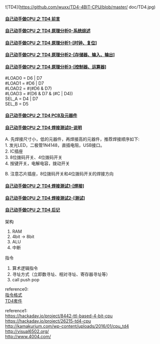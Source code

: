 ![TD4](https://github.com/wuxx/TD4-4BIT-CPU/blob/master/
doc/TD4.jpg)

#### [自己动手做CPU 之 TD4 前言](https://www.bilibili.com/video/av19607028/) ####
#### [自己动手做CPU 之 TD4 原理分析0-系统综述](https://www.bilibili.com/video/av19608406/) ####
#### [自己动手做CPU 之 TD4 原理分析1-[时钟、复位]](https://www.bilibili.com/video/av19609356/) ####
#### [自己动手做CPU 之 TD4 原理分析2-[存储器、输入、输出]](https://www.bilibili.com/video/av19637295/) ####
#### [自己动手做CPU 之 TD4 原理分析3-[控制器、运算器]](https://www.bilibili.com/video/av19640430/) ####
\#LOAD0 = D6 | D7  
\#LOAD1 = #D6 | D7  
\#LOAD2 = #(#D6 & D7)  
\#LOAD3 = #(D6 & D7 & (#C | D4))  
SEL_A   = D4 | D7  
SEL_B   = D5


#### [自己动手做CPU 之 TD4 PCB及元器件](https://www.bilibili.com/video/av20360412/) ####
#### [自己动手做CPU 之 TD4 焊接测试0-说明](https://www.bilibili.com/video/av20396047/) ####
A.  先焊接尺寸小，低的元器件，再焊接高的元器件，推荐焊接顺序如下:  
    1. 发光LED，二极管1N4148，直插电阻，USB接口。  
    2. IC插座  
    3. 8位拨码开关、4位拨码开关  
    4. 按键开关，电解电容，拨动开关  

B.  注意芯片插座，8位拨码开关和4位拨码开关的焊接方向  
#### [自己动手做CPU 之 TD4 焊接测试1-[焊接]](https://www.bilibili.com/video/av20396487/) ####
#### [自己动手做CPU 之 TD4 焊接测试2-[测试]](https://www.bilibili.com/video/av20400512/) ####

#### [自己动手做CPU 之 TD4 后记](https://www.bilibili.com/video/av20401635/) ####
架构  
1. RAM  
2. 4bit -> 8bit  
3. ALU  
4. 中断  

指令  
1. 算术逻辑指令  
2. 寻址方式（立即数寻址、相对寻址、寄存器寻址等）  
3. call push pop  

reference0:  
[指令格式](https://github.com/wuxx/TD4-4BIT-CPU/blob/master/doc/instruction.md)  
[TD4套件](https://item.taobao.com/item.htm?spm=a230r.1.14.1.207040ddEhBO68&id=565392942677&ns=1&abbucket=10#detail)

reference1:  
https://hackaday.io/project/8442-ttl-based-4-bit-cpu  
https://hackaday.io/project/26215-td4-cpu  
http://kamakurium.com/wp-content/uploads/2016/01/cpu_td4  
http://visual6502.org/  
http://www.4004.com/  
